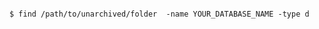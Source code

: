 <!-- usedin: [ _includes/_inlines/AddOns/common/database-backups] - layout:code post: database-backups_mongodb -->

```

$ find /path/to/unarchived/folder  -name YOUR_DATABASE_NAME -type d

```
